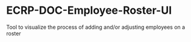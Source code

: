 # ECRP-DOC-Employee-Roster-UI
Tool to visualize the process of adding and/or adjusting employees on a roster

